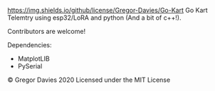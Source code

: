 https://img.shields.io/github/license/Gregor-Davies/Go-Kart
Go Kart Telemtry using esp32/LoRA and python (And a bit of c++!).

Contributors are welcome!


Dependencies:
- MatplotLIB
- PySerial


© Gregor Davies 2020 Licensed under the MIT License
